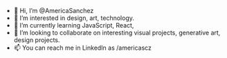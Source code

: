 - 👋 Hi, I’m @AmericaSanchez
- 👀 I’m interested in design, art, technology.
- 🌱 I’m currently learning JavaScript, React, 
- 💞️ I’m looking to collaborate on interesting visual projects, generative art, design projects.
- 📫 You can reach me in LinkedIn as /americascz

